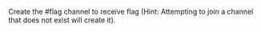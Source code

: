 Create the #flag channel to receive flag (Hint: Attempting to join a channel that does not exist will create it).
